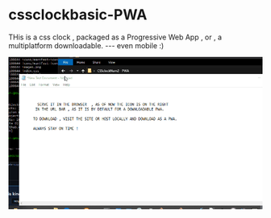 # cssclockbasic-PWA
THis is a css clock  , packaged as a Progressive Web App , or , a multiplatform downloadable.  --- even mobile :) 

<img src="CSSCLOCK-PWA.gif" > </img>
